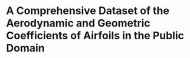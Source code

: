 <p align="justify">
  
# A Comprehensive Dataset of the Aerodynamic and Geometric Coefficients of Airfoils in the Public Domain
</p>
